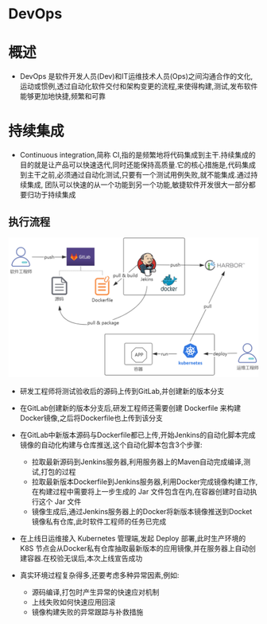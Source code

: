 # DevOps



# 概述



* DevOps 是软件开发人员(Dev)和IT运维技术人员(Ops)之间沟通合作的文化,运动或惯例,透过自动化软件交付和架构变更的流程,来使得构建,测试,发布软件能够更加地快捷,频繁和可靠



# 持续集成



* Continuous integration,简称 CI,指的是频繁地将代码集成到主干.持续集成的目的就是让产品可以快速迭代,同时还能保持高质量.它的核心措施是,代码集成到主干之前,必须通过自动化测试,只要有一个测试用例失败,就不能集成.通过持续集成, 团队可以快速的从一个功能到另一个功能,敏捷软件开发很大一部分都要归功于持续集成  



## 执行流程



![](img/001.png)



* 研发工程师将测试验收后的源码上传到GitLab,并创建新的版本分支
* 在GitLab创建新的版本分支后,研发工程师还需要创建 Dockerfile 来构建Docker镜像,之后将Dockerfile也上传到该分支
* 在GitLab中新版本源码与Dockerfile都已上传,开始Jenkins的自动化脚本完成镜像的自动化构建与仓库推送,这个自动化脚本包含3个步骤:
  * 拉取最新源码到Jenkins服务器,利用服务器上的Maven自动完成编译,测试,打包的过程
  * 拉取最新版本Dockerfile到Jenkins服务器,利用Docker完成镜像构建工作,在构建过程中需要将上一步生成的 Jar 文件包含在内,在容器创建时自动执行这个 Jar 文件
  * 镜像生成后,通过Jenkins服务器上的Docker将新版本镜像推送到Docket镜像私有仓库,此时软件工程师的任务已完成

* 在上线日运维接入 Kubernetes 管理端,发起 Deploy 部署,此时生产环境的 K8S 节点会从Docker私有仓库抽取最新版本的应用镜像,并在服务器上自动创建容器.在校验无误后,本次上线宣告成功
* 真实环境过程复杂得多,还要考虑多种异常因素,例如:
  * 源码编译,打包时产生异常的快速应对机制
  * 上线失败如何快速应用回滚
  * 镜像构建失败的异常跟踪与补救措施